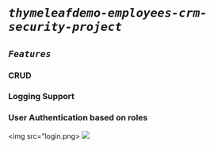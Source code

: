 # <em><code>thymeleafdemo-employees-crm-security-project</code></em>

## <code><em>Features</em></code>

### CRUD
### Logging Support
### User Authentication based on roles

 <img src="login.png> 
 <img src="page.png">
